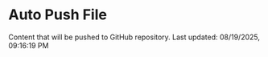 # Auto Push File

Content that will be pushed to GitHub repository.
Last updated: 08/19/2025, 09:16:19 PM